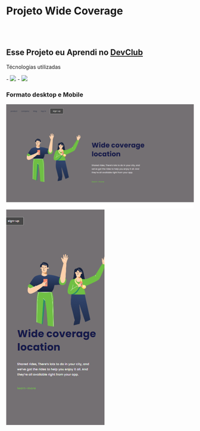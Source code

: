 <h1>Projeto Wide Coverage</h1>
<br>
<br>
<h2>Esse Projeto eu Aprendi no <a href="https://rodolfomori.com.br/devclub/">DevClub</a> </h2>
<p>Técnologias utilizadas</p>
- <img src="https://img.shields.io/badge/HTML5-E34F26?style=for-the-badge&logo=html5&logoColor=white">
- <img src="https://img.shields.io/badge/CSS3-1572B6?style=for-the-badge&logo=css3&logoColor=white">
<h3>Formato desktop e Mobile</h3>
<img src="https://github.com/Verneloira/Wide-Coverage/blob/main/img/wide%20desktop2.png">
<img src="https://github.com/Verneloira/Wide-Coverage/blob/main/img/wide%20mobile2.png">
